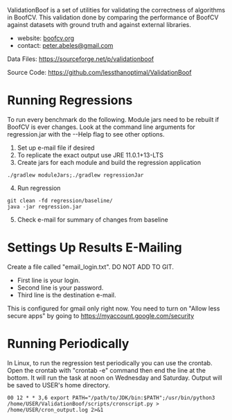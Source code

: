 ValidationBoof is a set of utilities for validating the correctness of  algorithms in BoofCV.  This validation done by comparing the performance of BoofCV against datasets with ground truth and against external libraries.

* website: [boofcv.org](http://boofcv.org)
* contact: peter.abeles@gmail.com

Data Files:
https://sourceforge.net/p/validationboof

Source Code:
https://github.com/lessthanoptimal/ValidationBoof

# Running Regressions

To run every benchmark do the following. Module jars need to be rebuilt if BoofCV is ever changes.
Look at the command line arguments for regression.jar with the --Help flag to see other options.

1) Set up e-mail file if desired
2) To replicate the exact output use JRE 11.0.1+13-LTS
3) Create jars for each module and build the regression application
```
./gradlew moduleJars;./gradlew regressionJar
```
4) Run regression
```
git clean -fd regression/baseline/
java -jar regression.jar
```
5) Check e-mail for summary of changes from baseline

# Settings Up Results E-Mailing

Create a file called "email_login.txt". DO NOT ADD TO GIT.
* First line is your login.
* Second line is your password. 
* Third line is the destination e-mail.

This is configured for gmail only right now. You need to turn on "Allow less secure apps" by going to
https://myaccount.google.com/security

# Running Periodically

In Linux, to run the regression test periodically you can use the crontab. Open the crontab with "crontab -e"
command then end the line at the bottom. It will run the task at noon on Wednesday and Saturday. Output will
be saved to USER's home directory.

```commandline
00 12 * * 3,6 export PATH="/path/to/JDK/bin:$PATH";/usr/bin/python3 /home/USER/ValidationBoof/scripts/cronscript.py > /home/USER/cron_output.log 2>&1
```
